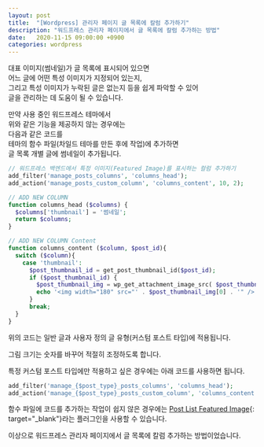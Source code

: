 ```yaml
---
layout: post
title:  "[Wordpress] 관리자 페이지 글 목록에 칼럼 추가하기"
description: "워드프레스 관리자 페이지에서 글 목록에 칼럼 추가하는 방법"
date:   2020-11-15 09:00:00 +0900
categories: wordpress
---
```

대표 이미지(썸네일)가 글 목록에 표시되어 있으면  
어느 글에 어떤 특성 이미지가 지정되어 있는지,  
그리고 특성 이미지가 누락된 글은 없는지 등을 쉽게 파악할 수 있어  
글을 관리하는 데 도움이 될 수 있습니다.

만약 사용 중인 워드프레스 테마에서  
위와 같은 기능을 제공하지 않는 경우에는  
다음과 같은 코드를  
테마의 함수 파일(차일드 테마를 만든 후에 작업)에 추가하면  
글 목록 개별 글에 썸네일이 추가됩니다.

```php
// 워드프레스 백엔드에서 특정 이미지(Featured Image)를 표시하는 컬럼 추가하기
add_filter('manage_posts_columns', 'columns_head');
add_action('manage_posts_custom_column', 'columns_content', 10, 2);

// ADD NEW COLUMN
function columns_head ($columns) {
  $columns['thumbnail'] = '썸네일';
  return $columns;
}

// ADD NEW COLUMN Content
function columns_content ($column, $post_id){
  switch ($column){
    case 'thumbnail':
      $post_thumbnail_id = get_post_thumbnail_id($post_id);
      if ($post_thumbnail_id) {
        $post_thumbnail_img = wp_get_attachment_image_src( $post_thumbnail_id, 'thumbnail' );
        echo '<img width="180" src="' . $post_thumbnail_img[0] . '" />'; // 크기를 적절히 조정
      }
      break;
  }
}
```

위의 코드는 일반 글과 사용자 정의 글 유형(커스텀 포스트 타입)에 적용됩니다.

그림 크기는 숫자를 바꾸어 적절히 조정하도록 합니다.

특정 커스텀 포스트 타입에만 적용하고 싶은 경우에는
아래 코드를 사용하면 됩니다.

```php
add_filter('manage_{$post_type}_posts_columns', 'columns_head');
add_action('manage_{$post_type}_posts_custom_column', 'columns_content', 10, 2);
```

함수 파일에 코드를 추가하는 작업이 쉽지 않은 경우에는 [Post List Featured Image](https://wordpress.org/plugins/post-list-featured-image){: target="_blank"}라는 플러그인을 사용할 수 있습니다.

이상으로 워드프레스 관리자 페이지에서 글 목록에 칼럼 추가하는 방법이었습니다.
